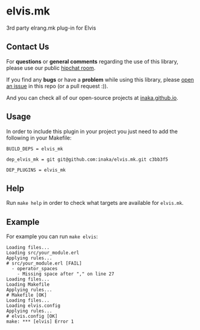 # elvis.mk
3rd party elrang.mk plug-in for Elvis

## Contact Us
For **questions** or **general comments** regarding the use of this library,
please use our public [hipchat room](http://inaka.net/hipchat).

If you find any **bugs** or have a **problem** while using this library, please
[open an issue](https://github.com/inaka/elvis.mk/issues/new) in this repo
(or a pull request :)).

And you can check all of our open-source projects at [inaka.github.io](http://inaka.github.io).

## Usage

In order to include this plugin in your project you just need to add the
following in your Makefile:

```make
BUILD_DEPS = elvis_mk

dep_elvis_mk = git git@github.com:inaka/elvis.mk.git c3bb3f5

DEP_PLUGINS = elvis_mk
```

## Help

Run `make help` in order to check what targets are available for
`elvis.mk`.

## Example

For example you can run `make elvis`:

```make
Loading files...
Loading src/your_module.erl
Applying rules...
# src/your_module.erl [FAIL]
  - operator_spaces
    - Missing space after "," on line 27
Loading files...
Loading Makefile
Applying rules...
# Makefile [OK]
Loading files...
Loading elvis.config
Applying rules...
# elvis.config [OK]
make: *** [elvis] Error 1
```